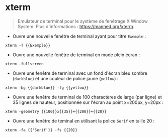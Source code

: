 # xterm

> Emulateur de terminal pour le système de fenêtrage X Window System.
> Plus d'informations : <https://manned.org/xterm>.

- Ouvre une nouvelle fenêtre de terminal ayant pour titre `Exemple` :

`xterm -T {{Exemple}}`

- Ouvre une nouvelle fenêtre de terminal en mode plein écran :

`xterm -fullscreen`

- Ouvre une fenêtre de terminal avec un fond d'écran bleu sombre (`darkblue`) et une couleur de police jaune (`yellow`) :

`xterm -bg {{darkblue}} -fg {{yellow}}`

- Ouvre une fenêtre de terminal de 100 charactères de large (par ligne) et 35 lignes de hauteur, positionnée sur l'écran au point x=200px, y=20px :

`xterm -geometry {{100}}x{{35}}+{{200}}+{{20}}`

- Ouvre une fenêtre de teminal en utilisant la police `Serif` en taille 20 :

`xterm -fa {{'Serif'}} -fs {{20}}`
